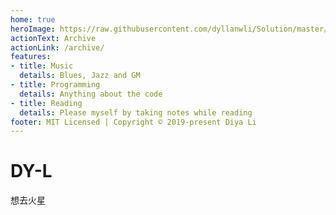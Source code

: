 ```yaml
---
home: true
heroImage: https://raw.githubusercontent.com/dyllanwli/Solution/master/image/16729593.png
actionText: Archive
actionLink: /archive/
features:
- title: Music
  details: Blues, Jazz and GM
- title: Programming
  details: Anything about the code
- title: Reading
  details: Please myself by taking notes while reading 
footer: MIT Licensed | Copyright © 2019-present Diya Li
---
```


# DY-L
想去火星